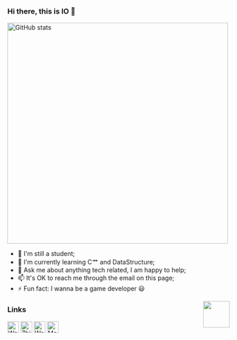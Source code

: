 ### Hi there, this is IO 👋

<img alt="GitHub stats" src="https://github-readme-stats.vercel.app/api?username=io0288&bg_color=30,e96443,904e95&title_color=fff&text_color=fff&count_private=true&hide_border=true" width="500">

- 🔭 I'm still a student;
- 🌱 I'm currently learning C艹 and DataStructure;
- 💬 Ask me about anything tech related, I am happy to help;
- 📫 It's OK to reach me through the email on this page;
- ⚡ Fun fact: I wanna be a game developer 😃

<!-- <img alt="wakatime stats" src="https://github-readme-stats.vercel.app/api/top-langs/?username=IO0288&layout=compact" width="500">-->


<!-- <img align="center" src="https://github-readme-stats.vercel.app/api/pin/?username=io0288&repo=io0288" />-->

<img src="https://view.moezx.cc/images/2021/02/25/7217294a8cb992d37eceeb8f5a01d100.gif" height="60" align="right"/>

### Links

[<img height="26" src="https://shields.io/badge/Weibo-ffffff.svg?style=flat-square&logo=sinaweibo" alt="Weibo" />](https://weibo.com/IO0288)
[<img height="26" src="https://shields.io/badge/Zhihu-ffffff.svg?style=flat-square&logo=zhihu" alt="Zhihu" />](https://zhihu.com/people/io0288)
[<img height="26" src="https://shields.io/badge/WakaTime-ffffff.svg?style=flat-square&logo=wakatime" alt="WakaTime" />](https://wakatime.com/@IO0288)
[<img height="26" src="https://shields.io/badge/Mastodon-ffffff.svg?style=flat-square&logo=mastodon" alt="Mastodon" />](https://hello.io0288.cn/@IO0288)

<a rel="me" href="https://hello.io0288.cn/@IO0288" hidden>Mastodon</a>

<!--<details>
<summary>More Repositories ...</summary>
<a href="https://github.com/mashirozx/Sakura">
  <img alt="mashirozx/Sakura" src="https://github-readme-stats-lqpqbzbmp-mashirozx.vercel.app/api/pin/?username=mashirozx&repo=Sakura&show_owner=true" />
</a>
<a href="https://github.com/mashirozx/arknights-ui">
  <img alt="mashirozx/arknights-ui" src="https://github-readme-stats-lqpqbzbmp-mashirozx.vercel.app/api/pin/?username=mashirozx&repo=arknights-ui&show_owner=true" />
</a>
<a href="https://github.com/mashirozx/lua-resty-tencent-cos-signature">
  <img alt="mashirozx/Sakura" src="https://github-readme-stats-lqpqbzbmp-mashirozx.vercel.app/api/pin/?username=mashirozx&repo=lua-resty-tencent-cos-signature&show_owner=true" />
</a>
<a href="https://github.com/mashirozx/weibo2toot">
  <img alt="mashirozx/weibo2toot" src="https://github-readme-stats-lqpqbzbmp-mashirozx.vercel.app/api/pin/?username=mashirozx&repo=weibo2toot&show_owner=true" />
</a>
<a rel="me" href="https://hello.io0288.cn/@IO0288">
  <img alt="@IO0288@hello.io0288.cn" src="https://cdn.io0288.cn/images/2022/02/04/image7b830e2c560663ae.png" />世外
</a>
</details>-->
